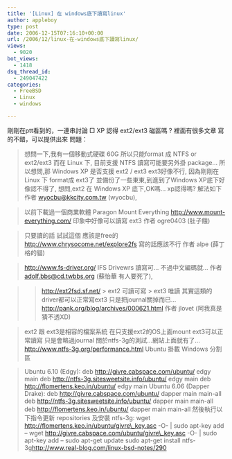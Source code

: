 ```yaml
---
title: '[Linux] 在 windows底下讀寫linux'
author: appleboy
type: post
date: 2006-12-15T07:16:10+00:00
url: /2006/12/linux-在-windows底下讀寫linux/
views:
  - 9020
bot_views:
  - 1418
dsq_thread_id:
  - 249047422
categories:
  - FreeBSD
  - Linux
  - windows

---
```

剛剛在ptt看到的，一連串討論 □ XP 認得 ext2/ext3 磁區嗎 ? 裡面有很多文章 寫的不錯，可以提供出來 問題： 

> 想問一下,我有一個移動式硬碟 60G 所以只能format 成 NTFS or ext2/ext3 而在 Linux 下, 目前支援 NTFS 讀寫可能要另外掛 package&#8230; 所以想問,那 Windows XP 是否支援 ext2 / ext3 ext3好像不行, 因為剛剛在 Linux 下 format成 ext3了 並備份了一些東東,到進到了Windows XP底下好像認不得了, 想問,ext2 在 Windows XP 底下,OK嗎&#8230; xp認得嗎? 解法如下 作者 wyocbu@kkcity.com.tw (wyocbu), <!--more-->

> 以前下載過一個商業軟體 Paragon Mount Everything <http://www.mount-everything.com/> 印象中好像可以讀寫 ext3 作者 ogre0403 (肚子餓) 

> 只要讀的話 試試這個 應該是free的 <http://www.chrysocome.net/explore2fs> 寫的話應該不行 作者 alpe (薛丁格的貓) 

> <http://www.fs-driver.org/> IFS Drivewrs 讀寫可&#8230; 不過中文編碼就&#8230; 作者 adolf.bbs@cd.twbbs.org (蘇怡華 有人要死了), 

> > <http://ext2fsd.sf.net/> > ext2 可讀可寫 > ext3 唯讀 其實這類的driver都可以正常寫ext3 只是把journal關掉而已&#8230; <http://pank.org/blog/archives/000621.html> 作者 jlovet (阿我真是猜不透XD) 

> ext2 跟 ext3是相容的檔案系統 在只支援ext2的OS上面mount ext3可以正常讀寫 只是會略過journal 關於ntfs-3g的測試&#8230;網站上面就有了&#8230; <http://www.ntfs-3g.org/performance.html> Ubuntu 掛載 Windows 分割區 

> Ubuntu 6.10 (Edgy): deb http://givre.cabspace.com/ubuntu/ edgy main deb http://ntfs-3g.sitesweetsite.info/ubuntu/ edgy main deb http://flomertens.keo.in/ubuntu/ edgy main Ubuntu 6.06 (Dapper Drake): deb http://givre.cabspace.com/ubuntu/ dapper main main-all deb http://ntfs-3g.sitesweetsite.info/ubuntu/ dapper main main-all deb http://flomertens.keo.in/ubuntu/ dapper main main-all 然後執行以下指令更新 repositories 及安裝 ntfs-3g: wget http://flomertens.keo.in/ubuntu/givre\_key.asc -O- | sudo apt-key add &#8211; wget http://givre.cabspace.com/ubuntu/givre\_key.asc -O- | sudo apt-key add &#8211; sudo apt-get update sudo apt-get install ntfs-3g<http://www.real-blog.com/linux-bsd-notes/290>